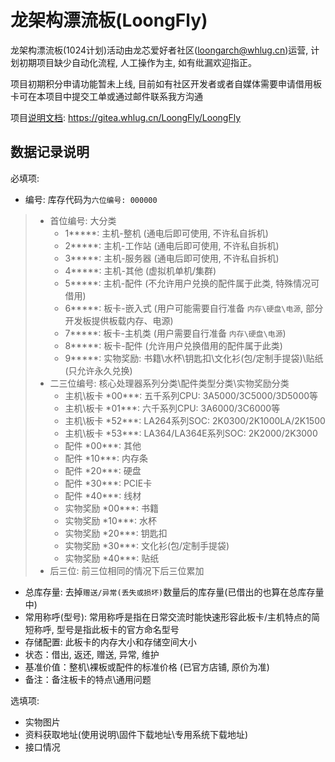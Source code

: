 # 龙架构漂流板(LoongFly)

龙架构漂流板(1024计划)活动由龙芯爱好者社区(loongarch@whlug.cn)运营, 计划初期项目缺少自动化流程, 人工操作为主, 如有纰漏欢迎指正。

项目初期积分申请功能暂未上线, 目前如有社区开发者或者自媒体需要申请借用板卡可在本项目中提交工单或通过邮件联系我方沟通

项目[说明文档](https://gitea.whlug.cn/LoongFly/LoongFly): https://gitea.whlug.cn/LoongFly/LoongFly

## 数据记录说明 

必填项:  

* 编号: 库存代码为`六位编号: 000000`

>   * 首位编号: 大分类
>       * 1\*\*\*\*\*: 主机-整机 (通电后即可使用, 不许私自拆机)
>       * 2\*\*\*\*\*: 主机-工作站 (通电后即可使用, 不许私自拆机)
>       * 3\*\*\*\*\*: 主机-服务器 (通电后即可使用, 不许私自拆机)
>       * 4\*\*\*\*\*: 主机-其他 (虚拟机单机/集群)
>       * 5\*\*\*\*\*: 主机-配件 (不允许用户兑换的配件属于此类, 特殊情况可借用)
>       * 6\*\*\*\*\*: 板卡-嵌入式 (用户可能需要自行准备 `内存\硬盘\电源`, 部分开发板提供板载内存、电源)
>       * 7\*\*\*\*\*: 板卡-主机类 (用户需要自行准备 `内存\硬盘\电源`)
>       * 8\*\*\*\*\*: 板卡-配件 (允许用户兑换借用的配件属于此类)
>       * 9\*\*\*\*\*: 实物奖励: 书籍\水杯\钥匙扣\文化衫(包/定制手提袋)\贴纸 (只允许永久兑换)
>   * 二三位编号: 核心处理器系列分类\配件类型分类\实物奖励分类
>       * 主机\板卡 \*00\*\*\*: 五千系列CPU: 3A5000/3C5000/3D5000等
>       * 主机\板卡 \*01\*\*\*: 六千系列CPU: 3A6000/3C6000等
>       * 主机\板卡 \*52\*\*\*: LA264系列SOC: 2K0300/2K1000LA/2K1500
>       * 主机\板卡 \*53\*\*\*: LA364/LA364E系列SOC: 2K2000/2K3000
>       * 配件 \*00\*\*\*: 其他
>       * 配件 \*10\*\*\*: 内存条
>       * 配件 \*20\*\*\*: 硬盘
>       * 配件 \*30\*\*\*: PCIE卡
>       * 配件 \*40\*\*\*: 线材
>       * 实物奖励 \*00\*\*\*: 书籍
>       * 实物奖励 \*10\*\*\*: 水杯
>       * 实物奖励 \*20\*\*\*: 钥匙扣
>       * 实物奖励 \*30\*\*\*: 文化衫(包/定制手提袋)
>       * 实物奖励 \*40\*\*\*: 贴纸
>   * 后三位: 前三位相同的情况下后三位累加

* 总库存量: 去掉`赠送/异常(丢失或损坏)`数量后的库存量(已借出的也算在总库存量中)
* 常用称呼(型号): 常用称呼是指在日常交流时能快速形容此板卡/主机特点的简短称呼, 型号是指此板卡的官方命名型号
* 存储配置: 此板卡的内存大小和存储空间大小
* 状态：借出, 返还, 赠送, 异常, 维护
* 基准价值：整机\裸板或配件的标准价格 (已官方店铺, 原价为准)
* 备注：备注板卡的特点\通用问题

选填项: 

* 实物图片
* 资料获取地址(使用说明\固件下载地址\专用系统下载地址)
* 接口情况



